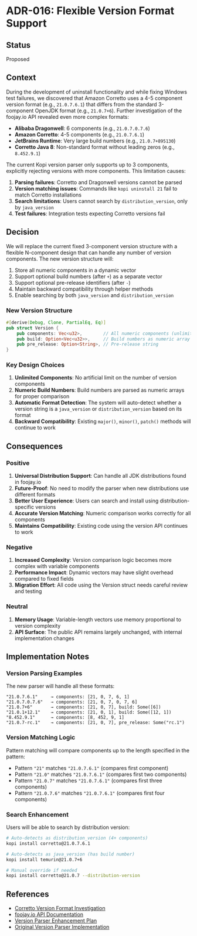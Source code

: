 # ADR-016: Flexible Version Format Support

## Status

Proposed

## Context

During the development of uninstall functionality and while fixing Windows test failures, we discovered that Amazon Corretto uses a 4-5 component version format (e.g., `21.0.7.6.1`) that differs from the standard 3-component OpenJDK format (e.g., `21.0.7+6`). Further investigation of the foojay.io API revealed even more complex formats:

- **Alibaba Dragonwell**: 6 components (e.g., `21.0.7.0.7.6`)
- **Amazon Corretto**: 4-5 components (e.g., `21.0.7.6.1`)
- **JetBrains Runtime**: Very large build numbers (e.g., `21.0.7+895130`)
- **Corretto Java 8**: Non-standard format without leading zeros (e.g., `8.452.9.1`)

The current Kopi version parser only supports up to 3 components, explicitly rejecting versions with more components. This limitation causes:

1. **Parsing failures**: Corretto and Dragonwell versions cannot be parsed
2. **Version matching issues**: Commands like `kopi uninstall 21` fail to match Corretto installations
3. **Search limitations**: Users cannot search by `distribution_version`, only by `java_version`
4. **Test failures**: Integration tests expecting Corretto versions fail

## Decision

We will replace the current fixed 3-component version structure with a flexible N-component design that can handle any number of version components. The new version structure will:

1. Store all numeric components in a dynamic vector
2. Support optional build numbers (after `+`) as a separate vector
3. Support optional pre-release identifiers (after `-`)
4. Maintain backward compatibility through helper methods
5. Enable searching by both `java_version` and `distribution_version`

### New Version Structure

```rust
#[derive(Debug, Clone, PartialEq, Eq)]
pub struct Version {
    pub components: Vec<u32>,        // All numeric components (unlimited)
    pub build: Option<Vec<u32>>,     // Build numbers as numeric array
    pub pre_release: Option<String>, // Pre-release string
}
```

### Key Design Choices

1. **Unlimited Components**: No artificial limit on the number of version components
2. **Numeric Build Numbers**: Build numbers are parsed as numeric arrays for proper comparison
3. **Automatic Format Detection**: The system will auto-detect whether a version string is a `java_version` or `distribution_version` based on its format
4. **Backward Compatibility**: Existing `major()`, `minor()`, `patch()` methods will continue to work

## Consequences

### Positive

1. **Universal Distribution Support**: Can handle all JDK distributions found in foojay.io
2. **Future-Proof**: No need to modify the parser when new distributions use different formats
3. **Better User Experience**: Users can search and install using distribution-specific versions
4. **Accurate Version Matching**: Numeric comparison works correctly for all components
5. **Maintains Compatibility**: Existing code using the version API continues to work

### Negative

1. **Increased Complexity**: Version comparison logic becomes more complex with variable components
2. **Performance Impact**: Dynamic vectors may have slight overhead compared to fixed fields
3. **Migration Effort**: All code using the Version struct needs careful review and testing

### Neutral

1. **Memory Usage**: Variable-length vectors use memory proportional to version complexity
2. **API Surface**: The public API remains largely unchanged, with internal implementation changes

## Implementation Notes

### Version Parsing Examples

The new parser will handle all these formats:

```
"21.0.7.6.1"     → components: [21, 0, 7, 6, 1]
"21.0.7.0.7.6"   → components: [21, 0, 7, 0, 7, 6]
"21.0.7+6"       → components: [21, 0, 7], build: Some([6])
"21.0.1+12.1"    → components: [21, 0, 1], build: Some([12, 1])
"8.452.9.1"      → components: [8, 452, 9, 1]
"21.0.7-rc.1"    → components: [21, 0, 7], pre_release: Some("rc.1")
```

### Version Matching Logic

Pattern matching will compare components up to the length specified in the pattern:

- Pattern `"21"` matches `"21.0.7.6.1"` (compares first component)
- Pattern `"21.0"` matches `"21.0.7.6.1"` (compares first two components)
- Pattern `"21.0.7"` matches `"21.0.7.6.1"` (compares first three components)
- Pattern `"21.0.7.6"` matches `"21.0.7.6.1"` (compares first four components)

### Search Enhancement

Users will be able to search by distribution version:

```bash
# Auto-detects as distribution_version (4+ components)
kopi install corretto@21.0.7.6.1

# Auto-detects as java_version (has build number)
kopi install temurin@21.0.7+6

# Manual override if needed
kopi install corretto@21.0.7 --distribution-version
```

## References

- [Corretto Version Format Investigation](/docs/reviews/2025-07-11-corretto-version-format.md)
- [foojay.io API Documentation](https://api.foojay.io/swagger/index.html)
- [Version Parser Enhancement Plan](/docs/tasks/archive/version/plan.md)
- [Original Version Parser Implementation](/src/models/version.rs:127)
